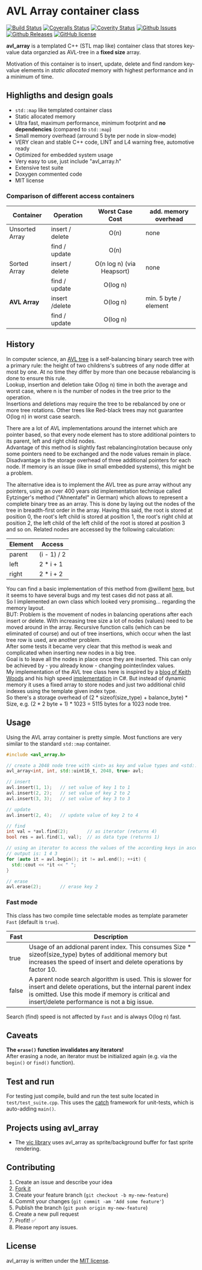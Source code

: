 # AVL Array container class

[![Build Status](https://travis-ci.org/mpaland/avl_array.svg?branch=master)](https://travis-ci.org/mpaland/avl_array)
[![Coveralls Status](https://coveralls.io/repos/github/mpaland/avl_array/badge.svg?branch=master)](https://coveralls.io/github/mpaland/avl_array?branch=master)
[![Coverity Status](https://img.shields.io/coverity/scan/14061.svg)](https://scan.coverity.com/projects/mpaland-avl_array)
[![Github Issues](https://img.shields.io/github/issues/mpaland/avl_array.svg)](http://github.com/mpaland/avl_array/issues)
[![Github Releases](https://img.shields.io/github/release/mpaland/avl_array.svg)](https://github.com/mpaland/avl_array/releases)
[![GitHub license](https://img.shields.io/badge/license-MIT-blue.svg)](https://raw.githubusercontent.com/mpaland/avl_array/master/LICENSE)

**avl_array** is a templated C++ (STL map like) container class that stores key-value data organzied as AVL-tree in a **fixed size** array.

Motivation of this container is to insert, update, delete and find random key-value elements in *static allocated* memory with highest performance and in a minimum of time.

## Highligths and design goals
- `std::map` like templated container class
- Static allocated memory
- Ultra fast, maximum performance, minimum footprint and **no dependencies** (compared to `std::map`)
- Small memory overhead (arround 5 byte per node in slow-mode)
- VERY clean and stable C++ code, LINT and L4 warning free, automotive ready
- Optimized for embedded system usage
- Very easy to use, just include "avl_array.h"
- Extensive test suite
- Doxygen commented code
- MIT license


### Comparison of different access containers

| Container | Operation | Worst Case Cost | add. memory overhead |
|-----------|-----------|:---------------:|----------------------|
| Unsorted Array   | insert / delete | O(n)               | none    |
|                  | find / update   | O(n)               |      |
| Sorted Array     | insert / delete | O(n log n) (via Heapsort) | none |
|                  | find / update   | O(log n)           |      |
| **AVL Array**    | insert /delete  | O(log n)           | min. 5 byte / element
|                  | find / update   | O(log n)           |      |


## History
In computer science, an [AVL tree](https://en.wikipedia.org/wiki/AVL_tree) is a self-balancing binary search tree with a primary rule: the height of two childrens's subtrees of any node differ at most by one. At no time they differ by more than one because rebalancing is done to ensure this rule.  
Lookup, insertion and deletion take O(log n) time in both the average and worst case, where n is the number of nodes in the tree prior to the operation.  
Insertions and deletions may require the tree to be rebalanced by one or more tree rotations.
Other trees like Red-black trees may not guarantee O(log n) in worst case search.  
  
There are a lot of AVL implementations around the internet which are pointer based, so that every node element has to store additional pointers to its parent, left and right child nodes.  
Advantage of this method is slightly fast rebalancing/rotation because only some pointers need to be exchanged and the node values remain in place.  
Disadvantage is the storage overhead of three additional pointers for each node. If memory is an issue (like in small embedded systems), this might be a problem.  
  
The alternative idea is to implement the AVL tree as pure array without any pointers, using an over 400 years old implementation technique called Eytzinger's method ("Ahnentafel" in German) which allows to represent a complete binary tree as an array. This is done by laying out the nodes of the tree in breadth-first order in the array. Having this said, the root is stored at position 0, the root's left child is stored at position 1, the root's right child at position 2, the left child of the left child of the root is stored at position 3 and so on. 
Related nodes are accessed by the following calculation:

| Element | Access      |
|---------|-------------|
| parent  | (i - 1) / 2 |
| left    | 2 * i + 1   |
| right   | 2 * i + 2   |

You can find a basic implementation of this method from @willemt [here](https://github.com/willemt/array-avl-tree), but it seems to have several bugs and my test cases did not pass at all.  
So I implemented an own class which looked very promising... regarding the memory layout.  
BUT: Problem is the movement of nodes in balancing operations after each insert or delete. With increasing tree size a lot of nodes (values) need to be moved around in the array.
Recursive function calls (which can be eliminated of course) and out of tree insertions, which occur when the last tree row is used, are another problem.  
After some tests it became very clear that this method is weak and complicated when inserting new nodes in a big tree.  
Goal is to leave all the nodes in place once they are inserted. This can only be achieved by - you already know - changing pointer/index values.  
My implementation of the AVL tree class here is inspired by a [blog of Keith Woods](https://bitlush.com/blog/efficient-avl-tree-in-c-sharp) and his high speed [implementation](https://github.com/bitlush/avl-tree-c-sharp) in C#. But instead of dynamic memory it uses a fixed array to store nodes and just two additional child indexes using the template given index type.  
So there's a storage overhead of (2 * sizeof(size_type) + balance_byte) * Size, e.g. (2 * 2 byte + 1) * 1023 = 5115 bytes for a 1023 node tree.  


## Usage
Using the AVL array container is pretty simple. Most functions are very similar to the standard `std::map` container.

```c++
#include <avl_array.h>

// create a 2048 node tree with <int> as key and value types and <std::uint16_t> as size type in 'Fast' mode
avl_array<int, int, std::uint16_t, 2048, true> avl;

// insert
avl.insert(1, 1);   // set value of key 1 to 1
avl.insert(2, 2);   // set value of key 2 to 2
avl.insert(3, 3);   // set value of key 3 to 3

// update
avl.insert(2, 4);   // update value of key 2 to 4

// find
int val = *avl.find(2);       // as iterator (returns 4)
bool res = avl.find(1, val);  // as data type (returns 1)

// using an iterator to access the values of the according keys in ascending key order
// output is: 1 4 3
for (auto it = avl.begin(); it != avl.end(); ++it) {
  std::cout << *it << " ";
}

// erase
avl.erase(2);       // erase key 2
```


### Fast mode
This class has two compile time selectable modes as template parameter `Fast` (default is `true`).  

| Fast | Description |
|------|-------------|
| true | Usage of an addional parent index. This consumes Size * sizeof(size_type) bytes of additional memory but increases the speed of insert and delete operations by factor 10. |
| false | A parent node search algorithm is used. This is slower for insert and delete operations, but the internal parent index is omitted. Use this mode if memory is critical and insert/delete performance is not a big issue. |

Search (find) speed is not affected by `Fast` and is always O(log n) fast.


## Caveats
**The `erase()` function invalidates any iterators!**  
After erasing a node, an iterator must be initialized again (e.g. via the `begin()` or `find()` function).


## Test and run
For testing just compile, build and run the test suite located in `test/test_suite.cpp`. This uses the [catch](https://github.com/philsquared/Catch) framework for unit-tests, which is auto-adding `main()`.


## Projects using avl_array
- The [vic library](https://github.com/mpaland/vic) uses avl_array as sprite/background buffer for fast sprite rendering.


## Contributing
1. Create an issue and describe your idea
2. [Fork it](https://github.com/mpaland/avl_array/fork)
3. Create your feature branch (`git checkout -b my-new-feature`)
4. Commit your changes (`git commit -am 'Add some feature'`)
5. Publish the branch (`git push origin my-new-feature`)
6. Create a new pull request
7. Profit! :white_check_mark:
8. Please report any issues.


## License
avl_array is written under the [MIT license](http://www.opensource.org/licenses/MIT).
